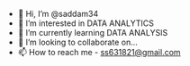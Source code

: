 - 👋 Hi, I’m @saddam34
- 👀 I’m interested in DATA ANALYTICS
- 🌱 I’m currently learning DATA ANALYSIS
- 💞️ I’m looking to collaborate on... 
- 📫 How to reach me - ss631821@gmail.com

<!---
saddam34/saddam34 is a ✨ special ✨ repository because its `README.md` (this file) appears on your GitHub profile.
You can click the Preview link to take a look at your changes.
--->
